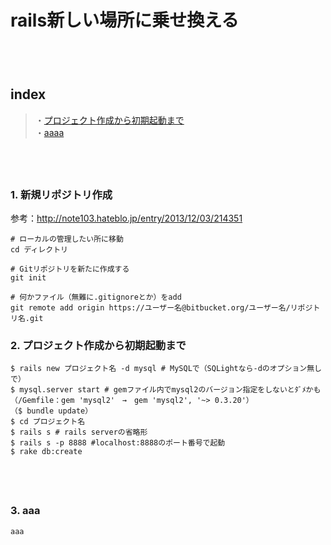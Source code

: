 
# rails新しい場所に乗せ換える

　  
　  
## index
> ・<a href="#anc_1">プロジェクト作成から初期起動まで</a>  
 ・<a href="#anc_2">aaaa</a>  

　  
　  
<a id="anc_1"></a>
### 1. 新規リポジトリ作成
参考：http://note103.hateblo.jp/entry/2013/12/03/214351  
```erb
# ローカルの管理したい所に移動
cd ディレクトリ

# Gitリポジトリを新たに作成する
git init

# 何かファイル（無難に.gitignoreとか）をadd
git remote add origin https://ユーザー名@bitbucket.org/ユーザー名/リポジトリ名.git
```




<a id="anc_2"></a>
### 2. プロジェクト作成から初期起動まで
```
$ rails new プロジェクト名 -d mysql # MySQLで（SQLightなら-dのオプション無しで）
$ mysql.server start # gemファイル内でmysql2のバージョン指定をしないとﾀﾞﾒかも
（/Gemfile：gem 'mysql2'　→　gem 'mysql2', '~> 0.3.20'）
（$ bundle update）
$ cd プロジェクト名
$ rails s # rails serverの省略形
$ rails s -p 8888 #localhost:8888のポート番号で起動
$ rake db:create
```

　  
　  
<a id="anc_3"></a>
### 3. aaa
```erb
aaa
```


